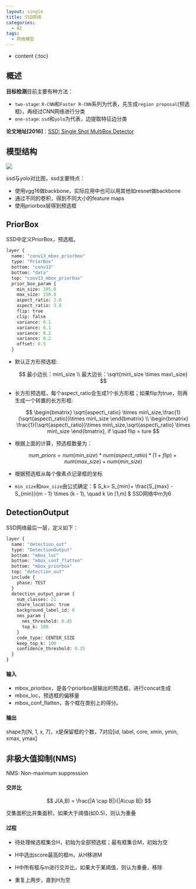 ```yaml
---
layout: single
title: SSD网络
categories:
  - AI
tags:
  - 网络模型
---
```


* content
{:toc}
## 概述

**目标检测**目前主要有种方法：

* `two-stage`: `R-CNN`和`Faster R-CNN`系列为代表，先生成`region proposal`(预选框)，再经过CNN网络进行分类
* `one-stage`: `ssd`和`yolo`为代表，边提取特征边分类

**论文地址[2016]**：[SSD: Single Shot MultiBox Detector](https://arxiv.org/pdf/1512.02325.pdf)

<!--more-->

## 模型结构

![](https://harmonyhu.github.io/img/ssd300.png)

ssd与yolo对比图，ssd主要特点：

* 使用vgg16做backbone，实际应用中也可以用其他如resnet做backbone
* 通过不同的卷积，得到不同大小的feature maps
* 使用priorbox层得到预选框

## PriorBox

SSD中定义PriorBox，预选框。

```protobuf
layer {
  name: "conv13_mbox_priorbox"
  type: "PriorBox"
  bottom: "conv13"
  bottom: "data"
  top: "conv13_mbox_priorbox"
  prior_box_param {
    min_size: 105.0
    max_size: 150.0
    aspect_ratio: 2.0
    aspect_ratio: 3.0
    flip: true
    clip: false
    variance: 0.1
    variance: 0.1
    variance: 0.2
    variance: 0.2
    offset: 0.5
  }
```

<!--more-->

* 默认正方形预选框:

  $$
  最小边长：min\_size \\
  最大边长：\sqrt{min\_size \times max\_size}
  $$

* 长方形预选框，每个aspect_ratio会生成1个长方形框；如果flip为true，则再生成一个转置的长方形框:

  $$
  \begin{bmatrix}
  \sqrt{aspect\_ratio} \times min\_size,\frac{1}{\sqrt{aspect\_ratio}}\times min\_size
  \end{bmatrix} \\
  \begin{bmatrix}
  \frac{1}{\sqrt{aspect\_ratio}}\times min\_size,\sqrt{aspect\_ratio} \times min\_size
  \end{bmatrix}, if \quad flip = ture
  $$

* 根据上面的计算，预选框数量为：

  $$
  num\_priors = num(min\_size) * num(aspect\_ratio) * (1 + flip) + num(max\_size) + num(min\_size)
  $$

* 根据预选框从每个像素点记录框的坐标

* `min_size`和`max_size`由公式确定：$ S_k= S_{min}+ \frac{S_{max} - S_{min}}{m - 1} \times (k - 1), \quad k \in [1,m] $
  SSD网络中m为6



## DetectionOutput

SSD网络最后一层，定义如下：

```protobuf
layer {
  name: "detection_out"
  type: "DetectionOutput"
  bottom: "mbox_loc"
  bottom: "mbox_conf_flatten"
  bottom: "mbox_priorbox"
  top: "detection_out"
  include {
    phase: TEST
  }
  detection_output_param {
    num_classes: 21
    share_location: true
    background_label_id: 0
    nms_param {
      nms_threshold: 0.45
      top_k: 100
    }
    code_type: CENTER_SIZE
    keep_top_k: 100
    confidence_threshold: 0.25
  }
}
```

#### 输入

* mbox_priorbox，是各个priorbox层输出的预选框，进行concat生成
* mbox_loc，预选框的偏移量
* mbox_conf_flatten，各个框在类别上的得分。

#### 输出

shape为[N, 1, x, 7]，x是保留框的个数，7对应[id, label, core, xmin, ymin, xmax, ymax]



## 非极大值抑制(NMS)

NMS: Non-maximum suppression

#### 交并比

$$
J(A,B) = \frac{|A \cap B|}{|A\cup B|}
$$

交集面积比并集面积，如果大于阈值(如0.5)，则认为重叠

#### 过程

* 待处理候选框集合H，初始为全部预选框；最有框集合M，初始为空

* H中选出score最高的框m，从H移进M
* H中所有框与m进行交并比，如果大于某阈值，则认为重叠，移除
* 重复上两步，直到H为空